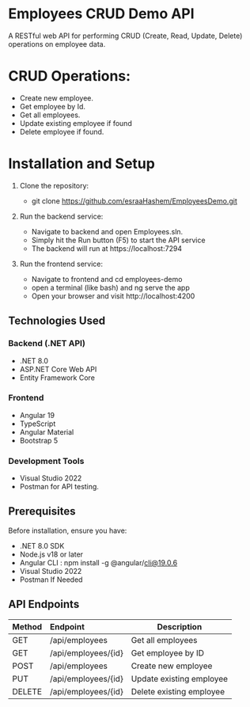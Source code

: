 # Employees CRUD Demo API
A RESTful web API for performing CRUD (Create, Read, Update, Delete) operations on employee data.


# CRUD Operations:
- Create new employee.
- Get employee by Id.
- Get all employees.
- Update existing employee if found
- Delete employee if found.

# Installation and Setup
1. Clone the repository:
   * git clone https://github.com/esraaHashem/EmployeesDemo.git
   
2. Run the backend service:
    * Navigate to backend and open Employees.sln.
    * Simply hit the Run button (F5) to start the API service
    * The backend will run at https://localhost:7294
  
 3. Run the frontend service:
    * Navigate to frontend and cd employees-demo
    * open a terminal (like bash) and ng serve the app
    * Open your browser and visit http://localhost:4200
   
## Technologies Used

### Backend (.NET API)
- .NET 8.0
- ASP.NET Core Web API
- Entity Framework Core

### Frontend
- Angular 19
- TypeScript
- Angular Material
- Bootstrap 5

### Development Tools
- Visual Studio 2022 
- Postman for API testing.

## Prerequisites
Before installation, ensure you have:
- .NET 8.0 SDK
- Node.js v18 or later
- Angular CLI : npm install -g @angular/cli@19.0.6
- Visual Studio 2022
- Postman If Needed

## API Endpoints

| Method            | Endpoint             | Description              |
| :---------------- | :--------------------| -----------------------  |
| GET               | /api/employees       | Get all employees        |
| GET               | /api/employees/{id}  | Get employee by ID       |
| POST              | /api/employees       | Create new employee      |
| PUT               | /api/employees/{id}  | Update existing employee |
| DELETE            | /api/employees/{id}  | Delete existing employee |
